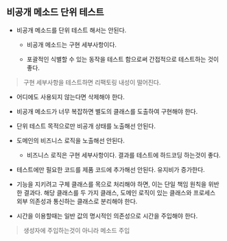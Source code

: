 ## 비공개 메소드 단위 테스트
- 비공개 메소드를 단위 테스트 해서는 안된다.

    - 비공개 메소드는 구현 세부사항이다.

    - 포괄적인 식별할 수 있는 동작을 테스트 함으로써 간접적으로 테스트하는 것이 좋다.

> 구현 세부사항을 테스트하면 리팩토링 내성이 떨어진다.

- 어디에도 사용되지 않는다면 삭제해야 한다.

- 비공개 메소드가 너무 복잡하면 별도의 클래스를 도출하여 구현해야 한다.

- 단위 테스트 목적으로만 비공개 상태를 노출해선 안된다.

- 도메인의 비즈니스 로직을 노출해선 안된다.

    - 비즈니스 로직은 구현 세부사항이다. 결과를 테스트에 하드코딩 하는것이 좋다.

- 테스트에만 필요한 코드를 제품 코드에 추가해선 안된다. 유지비가 증가한다.

- 기능을 지키려고 구체 클래스를 목으로 처리해야 하면, 이는 단일 책임 원칙을 위반한 결과다. 해당 클래스를 두 가지 클래스, 도메인 로직이 있는 클래스와 프로세스 외부 의존성과 통신하는 클래스로 분리해야 한다.

- 시간을 이용할때는 일반 값의 명시적인 의존성으로 시간을 주입해야 한다.
> 생성자에 주입하는것이 아니라 메소드 주입